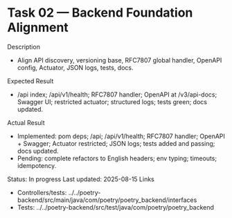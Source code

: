 <!--
File: 02-backend-foundation.md
Purpose: Task log for backend foundation (API discovery, RFC7807, OpenAPI, Actuator, logs, tests).
All Rights Reserved. Arodi Emmanuel
-->
# Task 02 — Backend Foundation Alignment

Description
- Align API discovery, versioning base, RFC7807 global handler, OpenAPI config, Actuator, JSON logs, tests, docs.

Expected Result
- /api index; /api/v1/health; RFC7807 handler; OpenAPI at /v3/api-docs; Swagger UI; restricted actuator; structured logs; tests green; docs updated.

Actual Result
- Implemented: pom deps; /api; /api/v1/health; RFC7807 handler; OpenAPI + Swagger; Actuator restricted; JSON logs; tests added and passing; docs updated.
- Pending: complete refactors to English headers; env typing; timeouts; idempotency.

Status: In progress
Last updated: 2025-08-15
Links
- Controllers/tests: ../../poetry-backend/src/main/java/com/poetry/poetry_backend/interfaces
- Tests: ../../poetry-backend/src/test/java/com/poetry/poetry_backend
